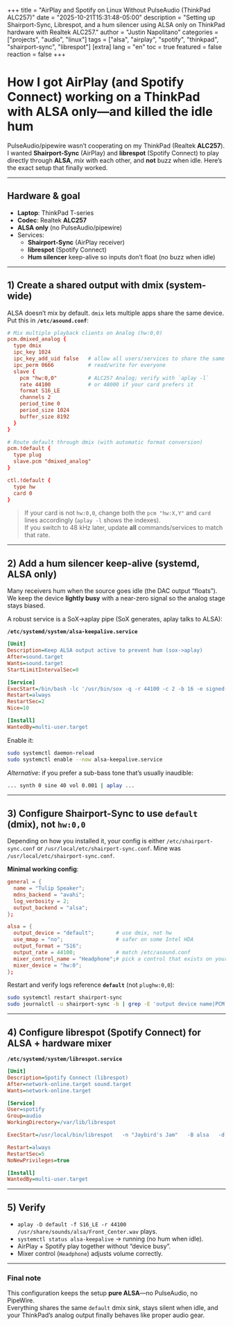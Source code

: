 +++
title = "AirPlay and Spotify on Linux Without PulseAudio (ThinkPad ALC257)"
date = "2025-10-21T15:31:48-05:00"
description = "Setting up Shairport-Sync, Librespot, and a hum silencer using ALSA only on ThinkPad hardware with Realtek ALC257."
author = "Justin Napolitano"
categories = ["projects", "audio", "linux"]
tags = ["alsa", "airplay", "spotify", "thinkpad", "shairport-sync", "librespot"]
[extra]
lang = "en"
toc = true
featured = false
reaction = false
+++

# How I got AirPlay (and Spotify Connect) working on a ThinkPad with **ALSA only**—and killed the idle hum

PulseAudio/pipewire wasn’t cooperating on my ThinkPad (Realtek **ALC257**). I wanted **Shairport-Sync** (AirPlay) and **librespot** (Spotify Connect) to play directly through **ALSA**, _mix_ with each other, and **not** buzz when idle. Here’s the exact setup that finally worked.

---

## Hardware & goal

- **Laptop**: ThinkPad T-series  
- **Codec**: Realtek **ALC257**  
- **ALSA only** (no PulseAudio/pipewire)  
- Services:  
  - **Shairport-Sync** (AirPlay receiver)  
  - **librespot** (Spotify Connect)  
  - **Hum silencer** keep-alive so inputs don’t float (no buzz when idle)

---

## 1) Create a shared output with **dmix** (system-wide)

ALSA doesn’t mix by default. `dmix` lets multiple apps share the same device. Put this in **`/etc/asound.conf`**:

```conf
# Mix multiple playback clients on Analog (hw:0,0)
pcm.dmixed_analog {
  type dmix
  ipc_key 1024
  ipc_key_add_uid false   # allow all users/services to share the same segment
  ipc_perm 0666           # read/write for everyone
  slave {
    pcm "hw:0,0"          # ALC257 Analog; verify with `aplay -l`
    rate 44100            # or 48000 if your card prefers it
    format S16_LE
    channels 2
    period_time 0
    period_size 1024
    buffer_size 8192
  }
}

# Route default through dmix (with automatic format conversion)
pcm.!default {
  type plug
  slave.pcm "dmixed_analog"
}

ctl.!default {
  type hw
  card 0
}
```

> If your card is not `hw:0,0`, change both the `pcm "hw:X,Y"` and `card` lines accordingly (`aplay -l` shows the indexes).  
> If you switch to 48 kHz later, update **all** commands/services to match that rate.

---

## 2) Add a **hum silencer** keep-alive (systemd, ALSA only)

Many receivers hum when the source goes idle (the DAC output “floats”). We keep the device **lightly busy** with a near-zero signal so the analog stage stays biased.

A robust service is a SoX→aplay pipe (SoX generates, aplay talks to ALSA):

**`/etc/systemd/system/alsa-keepalive.service`**
```ini
[Unit]
Description=Keep ALSA output active to prevent hum (sox->aplay)
After=sound.target
Wants=sound.target
StartLimitIntervalSec=0

[Service]
ExecStart=/bin/bash -lc '/usr/bin/sox -q -r 44100 -c 2 -b 16 -e signed-integer -n -t raw - synth 0 pinknoise vol 0.0006 | /usr/bin/aplay -q -D default -f S16_LE -c 2 -r 44100'
Restart=always
RestartSec=2
Nice=10

[Install]
WantedBy=multi-user.target
```

Enable it:
```bash
sudo systemctl daemon-reload
sudo systemctl enable --now alsa-keepalive.service
```

_Alternative_: if you prefer a sub-bass tone that’s usually inaudible:
```bash
... synth 0 sine 40 vol 0.001 | aplay ...
```

---

## 3) Configure **Shairport-Sync** to use `default` (dmix), not `hw:0,0`

Depending on how you installed it, your config is either `/etc/shairport-sync.conf` or `/usr/local/etc/shairport-sync.conf`. Mine was `/usr/local/etc/shairport-sync.conf`.

**Minimal working config**:

```conf
general = {
  name = "Tulip Speaker";
  mdns_backend = "avahi";
  log_verbosity = 2;
  output_backend = "alsa";
};

alsa = {
  output_device = "default";       # use dmix, not hw
  use_mmap = "no";                 # safer on some Intel HDA
  output_format = "S16";
  output_rate = 44100;             # match /etc/asound.conf
  mixer_control_name = "Headphone";# pick a control that exists on your card
  mixer_device = "hw:0";
};
```

Restart and verify logs reference **`default`** (not `plughw:0,0`):
```bash
sudo systemctl restart shairport-sync
sudo journalctl -u shairport-sync -b | grep -E 'output device name|PCM handle name'
```

---

## 4) Configure **librespot** (Spotify Connect) for ALSA + hardware mixer

**`/etc/systemd/system/librespot.service`**
```ini
[Unit]
Description=Spotify Connect (librespot)
After=network-online.target sound.target
Wants=network-online.target

[Service]
User=spotify
Group=audio
WorkingDirectory=/var/lib/librespot

ExecStart=/usr/local/bin/librespot   -n "Jaybird's Jam"   -B alsa   -d default   -m alsa   -S hw:0   -T "Headphone"   -b 160   -G   -C /var/lib/librespot   -z 8765   -i 192.168.1.115   -v

Restart=always
RestartSec=5
NoNewPrivileges=true

[Install]
WantedBy=multi-user.target
```

---

## 5) Verify

- `aplay -D default -f S16_LE -r 44100 /usr/share/sounds/alsa/Front_Center.wav` plays.  
- `systemctl status alsa-keepalive` → running (no hum when idle).  
- AirPlay + Spotify play together without “device busy”.  
- Mixer control (`Headphone`) adjusts volume correctly.

---

### Final note

This configuration keeps the setup **pure ALSA**—no PulseAudio, no PipeWire.  
Everything shares the same `default` dmix sink, stays silent when idle, and your ThinkPad’s analog output finally behaves like proper audio gear.
